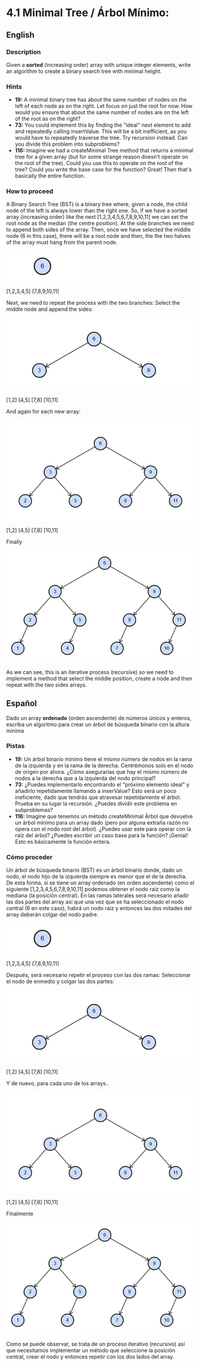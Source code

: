 # 4.1 Minimal Tree / Árbol Mínimo:


## English

### Description
Given a **sorted** (increasing order) array with unique integer elements, write an algorithm to create a binary search tree with minimal height.

### Hints

- **19:** A minimal binary tree has about the same number of nodes on the left of each node as on the right. Let focus on just the root for now. How would you 
ensure that about the same number of nodes are on the left of the root as on the right?
- **73:** You could implement this by finding the "ideal" next element to add and repeatedly calling insertValue. This will be a bit inefficient, as you would have 
to repeatedly traverse the tree. Try recursion instead. Can you divide this problem into subproblems?
- **116:** Imagine we had a createMinimal Tree method that returns a minimal tree for a given array (but for some strange reason doesn't operate on the root of the tree). 
Could you use this to operate on the root of the tree? Could you write the base case for the function? Great! Then that's basically the entire function.

### How to proceed
A Binary Search Tree (BST) is a binary tree where, given a node, the child node of the left is always lower than the right one. So, if we have a sorted array (increasing order) like the next \[1,2,3,4,5,6,7,8,9,10,11\] we can set the root node as the median (the centre position). At the side branches we need to append both sides of the array. Then, once we have selected the middle node (6 in this case), there will be a root node and then, the the two halves of the array must hang from the parent node.

![Alt text](https://github.com/jcrucesadrados/Cracking-The-Code-Interview/blob/master/chapter4TreesAndGraphs/readme_resources/ch4/4.2/0.PNG "1st step")

\[1,2,3,4,5\]  \[7,8,9,10,11\]
 
Next, we need to repeat the process with the two branches: Select the middle node and append the sides:

![Alt text](https://github.com/jcrucesadrados/Cracking-The-Code-Interview/blob/master/chapter4TreesAndGraphs/readme_resources/ch4/4.2/1.PNG "2nd step")

\[1,2\]  \[4,5\]   \[7,8\] \[10,11\]

And again for each new array:

![Alt text](https://github.com/jcrucesadrados/Cracking-The-Code-Interview/blob/master/chapter4TreesAndGraphs/readme_resources/ch4/4.2/2.PNG "Title")

\[1,2\]  \[4,5\]   \[7,8\] \[10,11\]

Finally 

![Alt text](https://github.com/jcrucesadrados/Cracking-The-Code-Interview/blob/master/chapter4TreesAndGraphs/readme_resources/ch4/4.2/3.PNG "Title")

As we can see, this is an iterative process (recursive) so we need to implement a method that select the middle position, create a node and then repeat with the
two sides arrays.

## Español
Dado un array **ordenado** (orden ascendente) de números únicos y enteros, escriba un algoritmo para crear un árbol de búsqueda binario con la altura mínima

### Pistas

- **19:** Un árbol binario mínimo tiene el mismo número de nodos en la rama de la izquierda y en la rama de la derecha. Centrémonos solo en el nodo de origen por ahora. ¿Cómo asegurarías 
que hay el mismo número de nodos a la derecha que a la izquierda del nodo principal? 
- **73:** ¿Puedes implementarlo encontrando el "próximo elemento ideal" y añadirlo repetidamente llamando a inserValue? Esto será un poco ineficiente, dado que tendrás que atravesar repetidamente
el árbol. Prueba en su lugar la recursión. ¿Puedes dividir este problema en subproblemas?
- **116:** Imagine que tenemos un método createMinimal Árbol que devuelve un árbol mínimo para un array dado (pero por alguna extraña razón no opera con el nodo root del árbol). 
¿Puedes usar este para operar con la raíz del árbol? ¿Puedes escribir un caso base para la función? ¡Genial! Esto es básicamente la función entera.

### Cómo proceder

Un árbol de búsqueda binario (BST) es un árbol binario donde, dado un nodo, el nodo hijo de la izquierda siempre es menor que el de la derecha. De esta forma, si se tiene un array ordenado (en orden ascendente) como el siguiente \[1,2,3,4,5,6,7,8,9,10,11\] podemos obtener el nodo raíz como la mediana (la posición central). En las ramas laterales será necesario añadir las dos partes del array así que una vez que se ha seleccionado el nodo central (6  en este caso), habrá un nodo raíz y entonces las dos mitades del array deberán colgar del nodo padre.

![Alt text](https://github.com/jcrucesadrados/Cracking-The-Code-Interview/blob/master/chapter4TreesAndGraphs/readme_resources/ch4/4.2/0.PNG "1st step")

\[1,2,3,4,5\]  \[7,8,9,10,11\]
 
Después, será necesario repetir el proceso con las dos ramas: Seleccionar el nodo de enmedio y colgar las dos partes:

![Alt text](https://github.com/jcrucesadrados/Cracking-The-Code-Interview/blob/master/chapter4TreesAndGraphs/readme_resources/ch4/4.2/1.PNG "2nd step")

\[1,2\]  \[4,5\]   \[7,8\] \[10,11\]

Y de nuevo, para cada uno de los arrays..

![Alt text](https://github.com/jcrucesadrados/Cracking-The-Code-Interview/blob/master/chapter4TreesAndGraphs/readme_resources/ch4/4.2/2.PNG "Title")

\[1,2\]  \[4,5\]   \[7,8\] \[10,11\]

Finalmente 

![Alt text](https://github.com/jcrucesadrados/Cracking-The-Code-Interview/blob/master/chapter4TreesAndGraphs/readme_resources/ch4/4.2/3.PNG "Title")

Como se puede observar, se trata de un proceso iterativo (recursivo) así que necesitamos implementar un método que seleccione la posición central, crear el nodo y entonces repetir con los dos lados del array.
